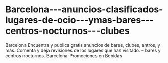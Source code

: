 # Barcelona---anuncios-clasificados-lugares-de-ocio---ymas-bares---centros-nocturnos---clubes
Barcelona Encuentra y publica gratis anuncios de bares, clubes, antros, y más. Comenta y deja revisiones de los lugares que has visitado.  – bares y centros nocturnos. Barcelona-Promociones en Bebidas
